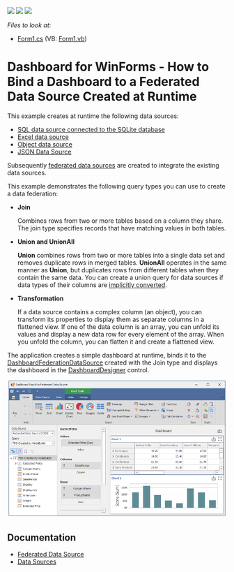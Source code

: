 <!-- default badges list -->
![](https://img.shields.io/endpoint?url=https://codecentral.devexpress.com/api/v1/VersionRange/185410809/20.2.1%2B)
[![](https://img.shields.io/badge/Open_in_DevExpress_Support_Center-FF7200?style=flat-square&logo=DevExpress&logoColor=white)](https://supportcenter.devexpress.com/ticket/details/T828759)
[![](https://img.shields.io/badge/📖_How_to_use_DevExpress_Examples-e9f6fc?style=flat-square)](https://docs.devexpress.com/GeneralInformation/403183)
<!-- default badges end -->
<!-- default file list -->
*Files to look at*:

* [Form1.cs](./CS/DataFederationExample/Form1.cs) (VB: [Form1.vb](./VB/DataFederationExample/Form1.vb))
<!-- default file list end -->

# Dashboard for WinForms - How to Bind a Dashboard to a Federated Data Source Created at Runtime

This example creates at runtime the following data sources:

* [SQL data source connected to the SQLite database](https://docs.devexpress.com/Dashboard/113925)
* [Excel data source](https://docs.devexpress.com/Dashboard/114766)
* [Object data source](https://docs.devexpress.com/Dashboard/16133)
* [JSON Data Source](https://docs.devexpress.com/Dashboard/401312)

Subsequently [federated data sources](https://docs.devexpress.com/Dashboard/400924) are created to integrate the existing data sources.

This example demonstrates the following query types you can use to create a data federation:

* **Join**
    
    Combines rows from two or more tables based on a column they share. The join type specifies records that have matching values in both tables.

* **Union and UnionAll**

    **Union** combines rows from two or more tables into a single data set and removes duplicate rows in merged tables. **UnionAll** operates in the same manner as **Union**, but duplicates rows from different tables when they contain the same data. You can create a union query for data sources if data types of their columns are [implicitly converted](https://docs.microsoft.com/en-us/dotnet/csharp/programming-guide/types/casting-and-type-conversions#implicit-conversions).        
    
* **Transformation**

    If a data source contains a complex column (an object), you can transform its properties to display them as separate columns in a flattened view. If one of the data column is an array, you can unfold its values and display a new data row for every element of the array. When you unfold the column, you can flatten it and create a flattened view.

The application creates a simple dashboard at runtime, binds it to the [DashboardFederationDataSource](https://docs.devexpress.com/Dashboard/DevExpress.DashboardCommon.DashboardFederationDataSource) created with the Join type and displays the dashboard in the [DashboardDesigner](https://docs.devexpress.com/Dashboard/DevExpress.DashboardWin.DashboardDesigner) control.


![screenshot](images/screenshot.png)

## Documentation

- [Federated Data Source](https://docs.devexpress.com/Dashboard/400924)
- [Data Sources](https://docs.devexpress.com/Dashboard/116522)

